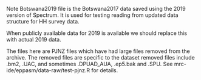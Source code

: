 Note Botswana2019 file is the Botswana2017 data saved using the 2019 version of Spectrum. It is used for testing reading from updated data structure for HH survey data.

When publicly available data for 2019 is available we should replace this with actual 2019 data.

The files here are PJNZ files which have had large files removed from the archive. The removed files are specific to the dataset removed files include .bm2, .UAC, and sometimes .DPUAD_AUA, .ep5.bak and .SPU. See mrc-ide/eppasm/data-raw/test-pjnz.R for details.
